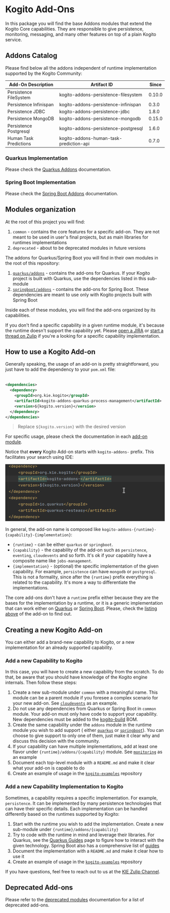 # Kogito Add-Ons

In this package you will find the base Addons modules that extend the Kogito Core capabilities. They are responsible to
give persistence, monitoring, messaging, and many other features on top of a plain Kogito service.

## Addons Catalog

Please find below all the addons independent of runtime implementation supported by the Kogito Community:

| Add-On Description     | Artifact ID                          | Since               |
|------------------------|--------------------------------------|---------------------|
| Persistence FileSystem | kogito-addons-persistence-filesystem | 0.10.0              |
| Persistence Infinispan | kogito-addons-persistence-infinispan | 0.3.0               |
| Persistence JDBC       | kogito-addons-persistence-jdbc       | 1.8.0               |
| Persistence MongoDB    | kogito-addons-persistence-mongodb    | 0.15.0              |
| Persistence Postgresql | kogito-addons-persistence-postgresql | 1.6.0               |
| Human Task Predictions | kogito-addons-human-task-prediction-api | 0.7.0            |

### Quarkus Implementation

Please check the [Quarkus Addons](../quarkus/addons) documentation.

### Spring Boot Implementation

Please check the [Spring Boot Addons](../springboot/addons) documentation.

## Modules organization

At the root of this project you will find:

1. `common` - contains the core features for a specific add-on. They are not meant to be used in user's final projects,
   but as main libraries for runtimes implementations
2. `deprecated` - about to be deprecated modules in future versions

The addons for Quarkus/Spring Boot you will find in their own modules in the root of this repository:

1. [`quarkus/addons`](../quarkus/addons) - contains the add-ons for Quarkus. If your Kogito project is built with
   Quarkus, use the dependencies listed in this sub-module
2. [`springboot/addons`](../springboot/addons) - contains the add-ons for Spring Boot. These dependencies are meant to
   use only with Kogito projects built with Spring Boot

Inside each of these modules, you will find the add-ons organized by its capabilities.

If you don't find a specific capability in a given runtime module, it's because the runtime doesn't support the
capability yet. Please [open a JIRA](https://issues.redhat.com/projects/KOGITO/issues/)
or [start a thread on Zulip](https://kie.zulipchat.com/#)
if you're a looking for a specific capability implementation.

## How to use a Kogito Add-on

Generally speaking, the usage of an add-on is pretty straightforward, you just have to add the dependency to
your `pom.xml` file:

```xml

<dependencies>
  <dependency>
    <groupId>org.kie.kogito</groupId>
    <artifactId>kogito-addons-quarkus-process-management</artifactId>
    <version>${kogito.version}</version>
  </dependency>
</dependencies>
```

> Replace `${kogito.version}` with the desired version

For specific usage, please check the documentation in each [add-on module](common).

Notice that **every** Kogito Add-on starts with `kogito-addons-` prefix. This facilitates your search using IDE:

![](../docsimg/add-on-ide.gif)

In general, the add-on name is composed like `kogito-addons-{runtime}-{capability}-{implementation}`:

- `{runtime}` - can be either `quarkus` or `springboot`.
- `{capability}` - the capability of the add-on such as `persistence`, `eventing`, `cloudevents` and so forth. It's ok
  if your capability have a composite name like `jobs-management`.
- `{implementation}` - (optional) the specific implementation of the given capability. For example, `persistence` can
  have `mongodb` or `postgresql`. This is not a formality, since after the `{runtime}` prefix everything is related to
  the capability. It's more a way to differentiate the implementations.

The core add-ons don't have a `runtime` prefix either because they are the bases for the implementation by a runtime, or
it is a generic implementation that can work either on [Quarkus](../quarkus/addons) or [Spring Boot](../quarkus/addons).
Please, check the [listing above](#addons-catalog) of the add-on to find out.

## Creating a new Kogito Add-on

You can either add a brand-new capability to Kogito, or a new implementation for an already supported capability.

### Add a new Capability to Kogito

In this case, you will have to create a new capability from the scratch. To do that, be aware that you should have
knowledge of the Kogito engine internals. Then follow these steps:

1. Create a new sub-module under `common` with a meaningful name. This module can be a parent module if you foresee a
   complex scenario for your new add-on. See [`cloudevents`](common/cloudevents) as an example.
2. Do not use any dependencies from Quarkus or Spring Boot in `common` module. Your add-on must only have code to support
   your capability. New dependencies must be added to the [kogito-build](../kogito-build/kogito-build-parent) BOM.
3. Create the same capability under the `addons` module in the runtime module you wish to add support (
   either [`quarkus`](../quarkus/addons) or [`springboot`](../springboot/addons)). You can choose to give support to
   only one of them, just make it clear why and discuss this decision with the community.
4. If your capability can have multiple implementations, add at least one flavor under `{runtime}/addons/{capability}`
   module. See [`monitoring`](../quarkus/addons/monitoring) as an example
5. Document each top-level module with a `README.md` and make it clear what your add-on is capable to do
6. Create an example of usage in the [`kogito-examples`](https://github.com/kiegroup/kogito-examples) repository

### Add a new Capability Implementation to Kogito

Sometimes, a capability requires a specific implementation. For example, `persistence`. It can be implemented by many
persistence technologies that can have their specific details. Each implementation can be handled differently based on
the runtimes supported by Kogito:

1. Start with the runtime you wish to add the implementation. Create a new sub-module
   under `{runtime}/addons/{capability}`
2. Try to code with the runtime in mind and leverage their libraries. For Quarkus, see
   the [Quarkus Guides](https://quarkus.io/guides/) page to figure how to interact with the given technology. Spring Boot
   also has a comprehensive list of [guides](https://spring.io/guides)
3. Document the implementation with a `README.md` and make it clear how to use it
4. Create an example of usage in the [`kogito-examples`](https://github.com/kiegroup/kogito-examples) repository

If you have questions, feel free to reach out to us at the [KIE Zulip Channel](https://kie.zulipchat.com/#).

## Deprecated Add-ons

Please refer to the [deprecated modules](deprecated/README.md) documentation for a list of deprecated add-ons.
